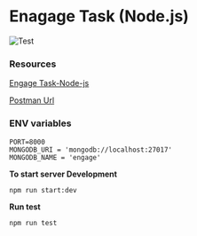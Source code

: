 # Enagage Task (Node.js)

![Test](https://github.com/samsoft00/engage-task-nodejs/blob/main/olists/Screenshot2020-11-16.png)

### Resources

[Engage Task-Node-js](https://www.notion.so/Task-Node-js-e5ff906068ac4b8abc245d33e7db5278)

[Postman Url](https://www.getpostman.com/collections/031387a0dc63b44ed2b3)

### ENV variables

```
PORT=8000
MONGODB_URI = 'mongodb://localhost:27017'
MONGODB_NAME = 'engage'
```

**To start server Development**

```
npm run start:dev
```

**Run test**

```
npm run test
```
